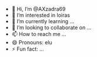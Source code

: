 - 👋 Hi, I’m @AXzadra69
- 👀 I’m interested in loiras
- 🌱 I’m currently learning ...
- 💞️ I’m looking to collaborate on ...
- 📫 How to reach me ...
- 😄 Pronouns: elu
- ⚡ Fun fact: ...

<!---
AXzadra69/AXzadra69 is a ✨ special ✨ repository because its `README.md` (this file) appears on your GitHub profile.
You can click the Preview link to take a look at your changes.
--->
